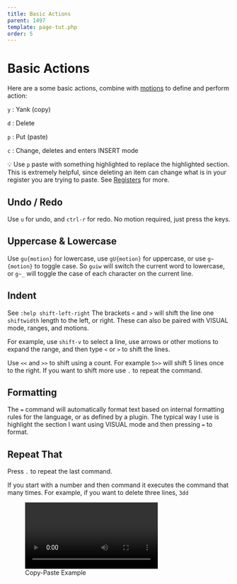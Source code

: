 ```yaml
---
title: Basic Actions
parent: 1497
template: page-tut.php
order: 5
---
```


# Basic Actions

Here are a some basic actions, combine with [motions](/working-with-vim/basic-motions/) to define and perform action:

`y`
: Yank (copy)

`d`
: Delete

`p`
: Put (paste)

`c`
: Change, deletes and enters INSERT mode

<span class="tip">💡</span> Use `p` paste with something highlighted to replace the highlighted section. This is extremely helpful, since deleting an item can change what is in your register you are trying to paste. See [Registers](/working-with-vim/registers/) for more.

## Undo / Redo

Use `u` for undo, and `ctrl-r` for redo. No motion required, just press the keys.


## Uppercase & Lowercase

Use `gu{motion}` for lowercase, use `gU{motion}` for uppercase, or use `g~{motion}` to toggle case. So `guiw` will switch the current word to lowercase, or `g~_` will toggle the case of each character on the current line.


## Indent

<span class="sidenote">See `:help shift-left-right`</span> The brackets `<` and `>` will shift the line one `shiftwidth` length to the left, or right. These can also be paired with VISUAL mode, ranges, and motions.

For example, use `shift-v` to select a line, use arrows or other motions to expand the range, and then type `<` or `>` to shift the lines.

Use `<<` and `>>` to shift using a count. For example `5>>` will shift 5 lines once to the right. If you want to shift more use `.` to repeat the command.


## Formatting

The `=` command will automatically format text based on internal formatting rules for the language, or as defined by a plugin. The typical way I use is highlight the section I want using VISUAL mode and then pressing `=` to format.


## Repeat That

Press `.` to repeat the last command.

If you start with a number and then command it executes the command that many times. For example, if you want to delete three lines, `3dd`


<figure class="wp-block-video"><video controls src="https://mkaz.blog/wp-content/uploads/2019/03/copy-vis-paste.mp4"></video><figcaption>Copy-Paste Example</figcaption></figure>
